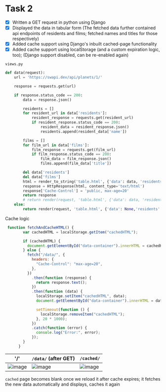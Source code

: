 # Task 2

- [x] Written a GET request in python using Django
- [x] Displayed the data in tabular form (The fetched data further contained api endpoints of residents and films; fetched names and titles for those respectively)
- [x] Added cache support using Django's inbuilt cached-page functionality
- [x] Added cache support using localStorage (and a custom expiration logic, too); (Django support disabled, can be re-enabled again)

`views.py`

```python
def data(request):
    url = 'https://swapi.dev/api/planets/1/'

    response = requests.get(url)

    if response.status_code == 200:
        data = response.json()

        residents = []
        for resident_url in data['residents']:
            resident_response = requests.get(resident_url)
            if resident_response.status_code == 200:
                resident_data = resident_response.json()
                residents.append(resident_data['name'])

        films = []
        for film_url in data['films']:
            film_response = requests.get(film_url)
            if film_response.status_code == 200:
                film_data = film_response.json()
                films.append(film_data['title'])

        del data['residents']
        del data['films']
        html = render_to_string('table.html', {'data': data, 'residents': residents, 'films': films})  
        response = HttpResponse(html, content_type='text/html')
        response['Cache-Control'] = 'public, max-age=20'  
        return response
        # return render(request, 'table.html', {'data': data, 'residents': residents, 'films': films})
    else:
        return render(request, 'table.html', {'data': None,'residents': None})
```

Cache logic
```javascript
 function fetchAndCacheHTML() {
        var cachedHTML = localStorage.getItem("cachedHTML");

        if (cachedHTML) {
          document.getElementById("data-container").innerHTML = cachedHTML;
        } else {
          fetch("/data/", {
            headers: {
              "Cache-Control": "max-age=20",
            },
          })
            .then(function (response) {
              return response.text();
            })
            .then(function (data) {
              localStorage.setItem("cachedHTML", data);
              document.getElementById("data-container").innerHTML = data;

              setTimeout(function () {
                localStorage.removeItem("cachedHTML");
              }, 20 * 1000);
            })
            .catch(function (error) {
              console.log("Error:", error);
            });
        }
      }
```



| '/' | `/data/` (after GET) | `/cached/` |
| ---- | ---- | ---- |
|![image](https://github.com/npxx/SPO-WE23-Tasks/assets/96121824/56a6734e-d8b2-4231-98a2-5269aea5c629)|![image](https://github.com/npxx/SPO-WE23-Tasks/assets/96121824/80acf34b-4805-46d0-a6a8-84e6138c5012)|![image](https://github.com/npxx/SPO-WE23-Tasks/assets/96121824/98e04abb-caa1-42e7-b908-5623da60df7c)|

`cached` page becomes blank once we reload it after cache expires; it fetches the new data automatically and displays, caches it again
